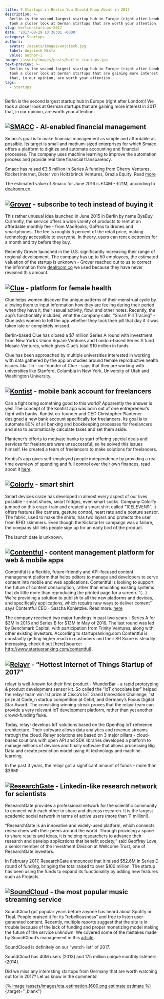 ```yaml
---
title: 9 Startups in Berlin You Should Know About in 2017
description: >-
  Berlin is the second largest startup hub in Europe (right after London)! We
  took a closer look at German startups that are worth your attention.
slug: berlin-startups-2017
date: '2017-08-29 10:38:01 +0000'
category: Startups
authors:
  avatar: /assets/images/wojciech.jpg
  label: Wojciech Miśta
  value: author-1
image: /assets/images/posts/berlin-startups.jpg
text-preview: >-
  Berlin is the second largest startup hub in Europe (right after London)! We
  took a closer look at German startups that are gaining more interest in 2017
  that, in our opinion, are worth your attention.
tags:
  - Startups
---
```



Berlin is the second largest startup hub in Europe (right after London)! We took a closer look at German startups that are gaining more interest in 2017 that, in our opinion, are worth your attention.


## <a href="https://www.smacc.io/en/" class="inline-image" target="_blank"><img src="/assets/images/smacc.png" alt="SMACC"></a> - AI-enabled financial management


Smacc’s goal is to make financial management as simple and affordable as possible. Its target is small and medium-sized enterprises for which Smacc offers a platform to digitize and automate accounting and financial processes. The company uses machine learning to improve the automation process and provide real time financial transparency.

Smacc has raised €3.5 million in Series A funding from Cherry Ventures, Rocket Internet, Dieter von Holtzbrinck Ventures, Grazia Equity. Read [more](http://tech.eu/brief/smacc-series-a/)

The estimated value of Smacc for June 2016 is €14M - €21M, according to [dealroom.co](https://app.dealroom.co/companies/smacc/).

## <a href="https://getgrover.com/de-en/" class="inline-image" target="_blank"><img src="/assets/images/grover.png" alt="Grover"></a> - subscribe to tech instead of buying it

This rather unusual idea launched in June 2015 in Berlin by name ByeBuy. Currently, the service offers a wide variety of products to rent at an affordable monthly fee - from MacBooks, GoPros to drones and smartphones. The fee is roughly 5 percent of the retail price, making technology accessible to everyone. In theory, users can rent electronics for a month and try before they buy.


Recently Grover launched in the U.S. significantly increasing their range of regional development. The company has up to 50 employees, the estimated valuation of the startup is unknown - Grover reached out to us to correct the information from [dealroom.co](https://dealroom.co/) we used because they have never revealed this amount.

## <a href="https://www.helloclue.com/" class="inline-image" alt="Clue" target="_blank"><img src="/assets/images/clue.png" alt="Clue"></a> - platform for female health

Clue helps women discover the unique patterns of their menstrual cycle by allowing them to input information how they are feeling during their period when they have it, their sexual activity, flow, and other notes. Recently, the app’s functionality included, what the company calls, “Smart Pill Tracing” - Clue asks women to tell the app whether they took their pill that day if it was taken late or completely missed.

Berlin-based Clue has closed a $7 million Series A round with investment from New York’s Union Square Ventures and London-based Series A fund Mosaic Ventures, which gives Clue’s total $10 million in funds.

Clue has been approached by multiple universities interested in working with data gathered by the app on studies around female reproductive health issues. Ida Tin - co-founder of Clue - says that they are working with universities like Stanford, Columbia in New York, University of Utah and Washington University.

## <a href="https://kontist.com/en" class="inline-image" alt="Kontist" target="_blank"><img src="/assets/images/kontist.png" alt="Kontist"></a> - mobile bank account for freelancers

Can a fight bring something good to this world? Apparently the answer is yes! The concept of the Kontist app was born out of one entrepreneur’s fight with banks. Kontist co-founder and CEO Christopher Plantener designed a new bank account specifically for freelancers. Its goal is to automate 80% of all banking and bookkeeping processes for freelancers and also to automatically calculate taxes and set them aside.

Plantener’s efforts to motivate banks to start offering special deals and services for freelancers were unsuccessful, so he solved this issues himself. He created a team of freelancers to make solutions for freelancers.

Kontist’s app gives self-employed people independence by providing a real-time overview of spending and full control over their own finances, read about it [here](https://www.founders.as/news/kontist-launches-mobile-bank-account-with-built-in-finance-manager).


## <a href="http://colorfy.me/" class="inline-image" alt="Colorfy" target="_blank"><img src="/assets/images/colorfy.png" alt="Colorfy"></a> - smart shirt

Smart devices craze has developed in almost every aspect of our lives possible - smart shoes, smart fridges, even smart socks. Company Colorfy jumped on this craze-train and created a smart shirt called “10ELEVEN9”. It offers features like camera, gesture control, heart rate and a posture sensor. The fabric, used to make the shirts, has two layers and protects the user from RFID skimmers. Even though the Kickstarter campaign was a failure, the company still lets people sign up for an early bird of the product.

The launch date is unknown.

## <a href="https://www.contentful.com/" class="inline-image" target="_blank"><img src="/assets/images/contentful.png" alt="Contentful"></a> - content management platform for web & mobile apps

Contentful is a flexible, future-friendly and API-focused content management platform that helps editors to manage and developers to serve content into mobile and web applications. Contentful is looking to support the future of content consumption, rather than emulating existing systems that do little more than reproducing the printed page for a screen.
“(...) We’re providing a solution to publish to all the new platforms and devices, and specifically applications, which require new ways to deliver content” says Contentful CEO - Sascha Konietzke. Read more. [here](https://techcrunch.com/2013/06/26/contentful-out-today-in-beta-wants-to-be-the-cms-for-the-next-generation-of-screens/)

The company received two major fundings in past two years - Series A for $3M in 2015 and Series B for $13M in May of 2016. The last round was led by Benchmark Capital, with participation from Trinity Ventures, along with other existing investors. According to startupranking.com Contentful is constantly getting higher reach in customers and their SR Score is steadily increasing, check it out [here](source: http://www.startupranking.com/contentful).



## <a href="https://relayr.io/" class="inline-image" target="_blank"><img src="/assets/images/relayr.png"  alt="Relayr"></a> - “Hottest Internet of Things Startup of 2017”

relayr is well-known for their first product - WunderBar - a rapid prototyping & product development sensor kit. So called the “IoT chocolate bar” helped the relayr team win 1st prize at Cisco’s IoT Grand Innovation Challenge, 1st prize at Code_n startup competition at Cebit, and Germany’s Focus Digital Star Award. The consisting winning streak proves that the relayr team can provide a very relevant IoT development platform, rather than yet another crowd-funding fluke.

Today, relayr develops IoT solutions based on the OpenFog IoT reference architecture. Their software allows data analytics and revenue streams through the cloud. Relayr solutions are based on 3 major pillars - cloud-based solutions with open API and SDK libraries developed a platform to manage millions of devices and finally software that allows processing Big Data and create prediction model using AI technology and machine learning.

In the past 3 years, the relayr got a significant amount of funds - more than $36M!


## <a href="https://www.researchgate.net/" class="inline-image" target="_blank"><img src="/assets/images/researchgate.jpg" alt="ResearchGate"></a> - Linkedin-like research network for scientists

ResearchGate provides a professional network for the scientific community to connect with each other to share and discuss research. It is the largest academic social network in terms of active users (more than 11 million!).

“ResearchGate is an innovative and widely-used platform, which connects researchers with their peers around the world. Through providing a space to share results and ideas, it is helping researchers to advance their research and develop applications that benefit society,” said Geoffrey Love, a senior member of the Investment Division at Wellcome Trust, one of ResearchGate investors.

In February 2017, ResearchGate announced that it raised $52.6M in Series D round of funding, bringing the total raised to over $100 million. The startup has been using the funds to expand its functionality by adding new features such as Projects.


## <a href="http://www.soundcloud.com/" class="inline-image" target="_blank"><img src="/assets/images/soundcloud.png"  alt="SoundCloud"></a> - the most popular music streaming service

SoundCloud got popular years before anyone has heard about Spotify or Tidal. People praised it for its “rebelliousness” and free to listen user-generated content. Recently, multiple reports suggest that the site is in trouble because of the lack of funding and proper monetizing model making the future of the service unknown. We covered some of the mistakes made by SoundCloud’s management in this [article](http://naturaily.com/blog/post/from-1b-valuation-to-rescue-plan-what-have-happened-to-soundcloud-and-why).

SoundCloud is definitely on our “watch-list” of 2017.

SoundCloud has 40M users (2013) and 175 million unique monthly listeners (2014).


Did we miss any interesting startups from Germany that are worth watching out for in 2017? Let us know in the comments!

[{% image /assets/images/cta_estimation_1600.png estimate estimate %}](https://naturaily.com/get-an-estimate){:target="_blank"}
